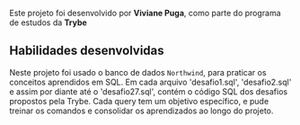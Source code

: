 
Este projeto foi desenvolvido por **Viviane Puga**, como parte do programa de estudos da **Trybe**


## Habilidades desenvolvidas

Neste projeto foi usado o banco de dados `Northwind`, para praticar os conceitos aprendidos em SQL. 
Em cada arquivo 'desafio1.sql', 'desafio2.sql' e assim por diante até o 'desafio27.sql', contém o código SQL dos desafios propostos pela Trybe. Cada query tem um objetivo específico, e pude treinar os comandos e consolidar os aprendizados ao longo do projeto.

